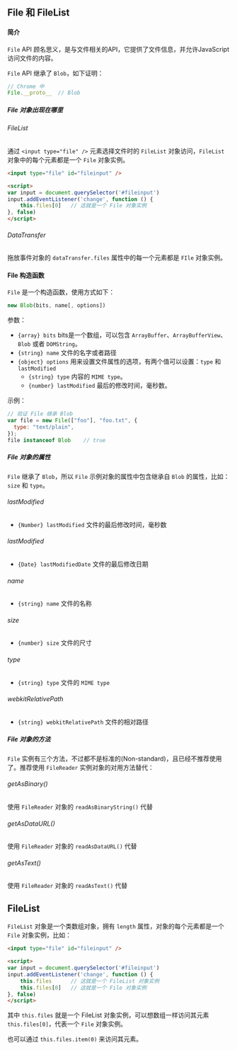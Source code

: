 ## File 和 FileList
#### 简介
`File` API 顾名思义，是与文件相关的API，它提供了文件信息，并允许JavaScript访问文件的内容。

`File` API 继承了 `Blob`，如下证明：
```js
// Chrome 中
File.__proto__  // Blob
```

##### File 对象出现在哪里
###### FileList
通过 `<input type="file" />` 元素选择文件时的 `FileList` 对象访问，`FileList` 对象中的每个元素都是一个 `File` 对象实例。
```html
<input type="file" id="fileinput" />

<script>
var input = document.querySelector('#fileinput')
input.addEventListener('change', function () {
    this.files[0]   // 这就是一个 File 对象实例
}, false)
</script>
```

###### DataTransfer
拖放事件对象的 `dataTransfer.files` 属性中的每一个元素都是 `FIle` 对象实例。

#### File 构造函数
`File` 是一个构造函数，使用方式如下：
```js
new Blob(bits, name[, options])
```

参数：
* `{array} bits` bits是一个数组，可以包含 `ArrayBuffer`、`ArrayBufferView`、`Blob` 或者 `DOMString`。
* `{string} name` 文件的名字或者路径
* `{object} options` 用来设置文件属性的选项，有两个值可以设置：`type` 和 `lastModified`
    * `{string} type` 内容的 `MIME type`。
    * `{number} lastModified` 最后的修改时间，毫秒数。

示例：
```js
// 验证 File 继承 Blob
var file = new File(["foo"], "foo.txt", {
  type: "text/plain",
});
file instanceof Blob    // true
```

##### File 对象的属性
`File` 继承了 `Blob`，所以 `File` 示例对象的属性中包含继承自 `Blob` 的属性，比如：`size` 和 `type`。

###### lastModified
* `{Number} lastModified` 文件的最后修改时间，毫秒数

###### lastModified
* `{Date} lastModifiedDate` 文件的最后修改日期

###### name
* `{string} name` 文件的名称

###### size
* `{number} size` 文件的尺寸

###### type
* `{string} type` 文件的 `MIME type`

###### webkitRelativePath
* `{string} webkitRelativePath` 文件的相对路径

##### File 对象的方法
`File` 实例有三个方法，不过都不是标准的(Non-standard)，且已经不推荐使用了。推荐使用 `FileReader` 实例对象的对用方法替代：

###### getAsBinary()
使用 `FileReader` 对象的 `readAsBinaryString()` 代替

###### getAsDataURL()
使用 `FileReader` 对象的 `readAsDataURL()` 代替

###### getAsText()
使用 `FileReader` 对象的 `readAsText()` 代替

## FileList
`FileList` 对象是一个类数组对象，拥有 `length` 属性，对象的每个元素都是一个 `File` 对象实例，比如：
```html
<input type="file" id="fileinput" />

<script>
var input = document.querySelector('#fileinput')
input.addEventListener('change', function () {
    this.files      // 这就是一个 FileList 对象实例
    this.files[0]   // 这就是一个 File 对象实例
}, false)
</script>
```
其中 `this.files` 就是一个 FileList 对象实例，可以想数组一样访问其元素 `this.files[0]`，代表一个 `File` 对象实例。

也可以通过 `this.files.item(0)` 来访问其元素。

